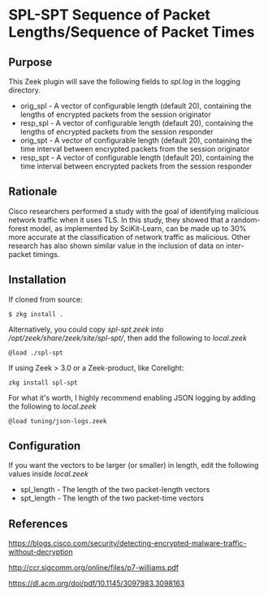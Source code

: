 
SPL-SPT
Sequence of Packet Lengths/Sequence of Packet Times
=================================

## Purpose
This Zeek plugin will save the following fields to _spl.log_ in the logging directory.

* orig_spl - A vector of configurable length (default 20), containing the lengths of encrypted packets from the session originator
* resp_spl - A vector of configurable length (default 20), containing the lengths of encrypted packets from the session responder
* orig_spt - A vector of configurable length (default 20), containing the time interval between encrypted packets from the session originator
* resp_spt - A vector of configurable length (default 20), containing the time interval between encrypted packets from the session responder

## Rationale

Cisco researchers performed a study with the goal of identifying malicious network traffic when it uses TLS. 
In this study, they showed that a random-forest model, as implemented by SciKit-Learn, can be made up to 30% more accurate at the classification of network traffic as malicious.
Other research has also shown similar value in the inclusion of data on inter-packet timings. 

## Installation

If cloned from source:
```
$ zkg install .
```

Alternatively, you could copy _spl-spt.zeek_ into _/opt/zeek/share/zeek/site/spl-spt/_, then add the following to _local.zeek_
```
@load ./spl-spt
```

If using Zeek > 3.0 or a Zeek-product, like Corelight:
```
zkg install spl-spt
```

For what it's worth, I highly recommend enabling JSON logging by adding the following to _local.zeek_
```
@load tuning/json-logs.zeek 
```

## Configuration

If you want the vectors to be larger (or smaller) in length, edit the following values inside _local.zeek_

* spl_length - The length of the two packet-length vectors 
* spt_length - The length of the two packet-time vectors





## References
https://blogs.cisco.com/security/detecting-encrypted-malware-traffic-without-decryption 

http://ccr.sigcomm.org/online/files/p7-williams.pdf 

https://dl.acm.org/doi/pdf/10.1145/3097983.3098163